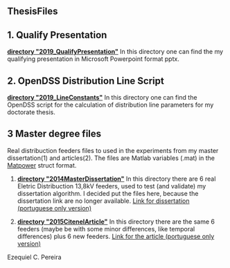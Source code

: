 ## ThesisFiles 

## 1. Qualify Presentation
[**directory "2019_QualifyPresentation"**](https://github.com/Zecao/ThesisFiles/tree/master/2019_QualifyPresentation)
In this directory one can find the my qualifying presentation in Microsoft Powerpoint format pptx. 
 
## 2. OpenDSS Distribution Line Script 
[**directory "2019_LineConstants"**](https://github.com/Zecao/ThesisFiles/tree/master/2019_LineConstants)
In this directory one can find the OpenDSS script for the calculation of distribution line parameters for my doctorate thesis. 

## 3 Master degree files
Real distribuction feeders files to used in the experiments from my master dissertation(1) and articles(2). The files are Matlab variables (.mat) in the [Matpower](www.pserc.cornell.edu/matpower) struct format. 

1. [**directory "2014MasterDissertation"**](https://github.com/Zecao/ThesisFiles/tree/master/2014MasterDissertation/redesCemigDissertacaoEzequielUfmg)
In this directory there are 6 real Eletric Distribuction 13,8kV feeders, used to test (and validate) my dissertation algorithm. I decided put the files here, because the dissertation link are no longer available.
[Link for dissertation (portuguese only version)](https://www.academia.edu/31522032/Reconfigura%C3%A7%C3%A3o_de_Redes_de_Distribui%C3%A7%C3%A3o_de_Energia_El%C3%A9trica_para_Minimiza%C3%A7%C3%A3o_de_Perdas_T%C3%A9cnicas)

2. [**directory "2015CitenelArticle"**](https://github.com/Zecao/ThesisFiles/tree/master/2015CitenelArticle)
In this directory there are the same 6 feeders (maybe be with some minor differences, like temporal differences) plus 6 new feeders. 
[Link for the article (portuguese only version)](https://www.academia.edu/25755758/Reconfigura%C3%A7%C3%A3o_de_Redes_de_Distribui%C3%A7%C3%A3o_para_a_Minimiza%C3%A7%C3%A3o_de_Perdas_T%C3%A9cnicas_-_P_and_D317)

Ezequiel C. Pereira
